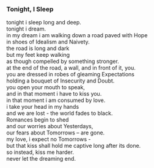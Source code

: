 ### Tonight, I Sleep

tonight i sleep long and deep.<br/>
tonight i dream.<br/>
in my dream i am walking down a road paved with Hope<br/>
in shoes of Idealism and Naivety.<br/>
the road is long and dark<br/>
but my feet keep walking<br/>
as though compelled by something stronger.<br/>
at the end of the road, a wall, and in front of it, you.<br/>
you are dressed in robes of gleaming Expectations<br/>
holding a bouquet of Insecurity and Doubt.<br/>
you open your mouth to speak,<br/>
and in that moment i have to kiss you.<br/>
in that moment i am consumed by love.<br/>
i take your head in my hands<br/>
and we are lost - the world fades to black.<br/>
Romances begin to shed<br/>
and our worries about Yesterdays,<br/>
our fears about Tomorrows – are gone.<br/>
my love, i expect no Tomorrows -<br/>
but that kiss shall hold me captive long after its done.<br/>
so instead, kiss me harder.<br/>
never let the dreaming end.
